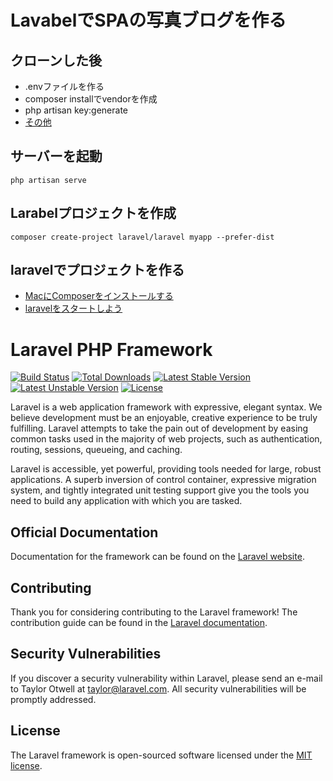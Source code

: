 # LavabelでSPAの写真ブログを作る

## クローンした後
- .envファイルを作る
- composer installでvendorを作成
- php artisan key:generate
- [その他](http://vdeep.net/laravel-git-clone)


## サーバーを起動
~~~
php artisan serve
~~~

## Larabelプロジェクトを作成
~~~
composer create-project laravel/laravel myapp --prefer-dist
~~~

## laravelでプロジェクトを作る
- [MacにComposerをインストールする](http://mawatari.jp/archives/install-composer-in-mac)
- [laravelをスタートしよう](http://libro.tuyano.com/index3?id=11526003)


# Laravel PHP Framework

[![Build Status](https://travis-ci.org/laravel/framework.svg)](https://travis-ci.org/laravel/framework)
[![Total Downloads](https://poser.pugx.org/laravel/framework/d/total.svg)](https://packagist.org/packages/laravel/framework)
[![Latest Stable Version](https://poser.pugx.org/laravel/framework/v/stable.svg)](https://packagist.org/packages/laravel/framework)
[![Latest Unstable Version](https://poser.pugx.org/laravel/framework/v/unstable.svg)](https://packagist.org/packages/laravel/framework)
[![License](https://poser.pugx.org/laravel/framework/license.svg)](https://packagist.org/packages/laravel/framework)

Laravel is a web application framework with expressive, elegant syntax. We believe development must be an enjoyable, creative experience to be truly fulfilling. Laravel attempts to take the pain out of development by easing common tasks used in the majority of web projects, such as authentication, routing, sessions, queueing, and caching.

Laravel is accessible, yet powerful, providing tools needed for large, robust applications. A superb inversion of control container, expressive migration system, and tightly integrated unit testing support give you the tools you need to build any application with which you are tasked.

## Official Documentation

Documentation for the framework can be found on the [Laravel website](http://laravel.com/docs).

## Contributing

Thank you for considering contributing to the Laravel framework! The contribution guide can be found in the [Laravel documentation](http://laravel.com/docs/contributions).

## Security Vulnerabilities

If you discover a security vulnerability within Laravel, please send an e-mail to Taylor Otwell at taylor@laravel.com. All security vulnerabilities will be promptly addressed.

## License

The Laravel framework is open-sourced software licensed under the [MIT license](http://opensource.org/licenses/MIT).

